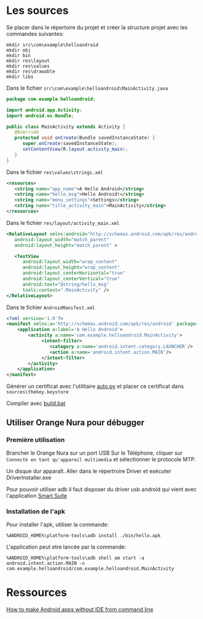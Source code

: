 

# Les sources

Se placer dans le répertoire du projet et créer la structure projet avec les commandes suivantes:

```
mkdir src\com\example\helloandroid
mkdir obj
mkdir bin
mkdir res\layout
mkdir res\values
mkdir res\drawable
mkdir libs
```

Dans le fichier `src\com\example\helloandroid\MainActivity.java`

```java
package com.example.helloandroid;

import android.app.Activity;
import android.os.Bundle;

public class MainActivity extends Activity {
   @Override
   protected void onCreate(Bundle savedInstanceState) {
      super.onCreate(savedInstanceState);
      setContentView(R.layout.activity_main);
   }
}
```

Dans le fichier `res\values\strings.xml`

```xml
<resources>
   <string name="app_name">A Hello Android</string>
   <string name="hello_msg">Hello Android!</string>
   <string name="menu_settings">Settings</string>
   <string name="title_activity_main">MainActivity</string>
</resources>
```

Dans le fichier `res/layout/activity_main.xml`

```xml
<RelativeLayout xmlns:android="http://schemas.android.com/apk/res/android" xmlns:tools="http://schemas.android.com/tools"
   android:layout_width="match_parent"
   android:layout_height="match_parent" >

   <TextView
      android:layout_width="wrap_content"
      android:layout_height="wrap_content"
      android:layout_centerHorizontal="true"
      android:layout_centerVertical="true"
      android:text="@string/hello_msg"
      tools:context=".MainActivity" />
</RelativeLayout>
```


Dans le fichier `AndroidManifest.xml`

```xml
<?xml version='1.0'?>
<manifest xmlns:a='http://schemas.android.com/apk/res/android' package='com.example.helloandroid' a:versionCode='0' a:versionName='0'>
    <application a:label='A Hello Android'>
        <activity a:name='com.example.helloandroid.MainActivity'>
             <intent-filter>
                <category a:name='android.intent.category.LAUNCHER'/>
                <action a:name='android.intent.action.MAIN'/>
             </intent-filter>
        </activity>
    </application>
</manifest>
```
Générer un certificat avec l'utilitaire [auto.py](tools/auto.py) et placer ce certificat dans `sources\thekey.keystore`

Compiler avec [build.bat](sources/build.bat)



## Utiliser Orange Nura pour débugger

### Première utilisation  
Brancher le Orange Nura sur un port USB
Sur le Téléphone, cliquer sur `Connecté en tant qu'appareil multimedia` et sélectionner le protocole MTP.

Un disque dur apparaît. Aller dans le répertroire  Driver et exécuter DriverInstaller.exe

Pour pouvoir utiliser adb il faut disposer du driver usb android qui vient avec l'application [Smart Suite](http://www.alcatel-mobile.com/fr/support/smartsuite/list)

### Installation de l'apk

Pour installer l'apk, utiliser la commande:
```
%ANDROID_HOME%\platform-tools\adb install ./bin/hello.apk
```

L'application peut etre lancée par la commande:
```
%ANDROID_HOME%\platform-tools\adb shell am start -a android.intent.action.MAIN -n com.example.helloandroid/com.example.helloandroid.MainActivity
```

# Ressources

[How to make Android apps without IDE from command line](https://medium.com/@authmane512/how-to-build-an-apk-from-command-line-without-ide-7260e1e22676)
